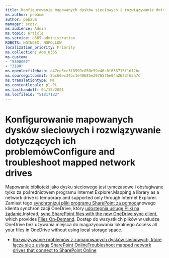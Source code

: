 ```yaml
---
title: Konfigurowanie mapowanych dysków sieciowych i rozwiązywanie dotyczących ich problemów
ms.author: pebaum
author: pebaum
manager: scotv
ms.audience: Admin
ms.topic: article
ms.service: o365-administration
ROBOTS: NOINDEX, NOFOLLOW
localization_priority: Priority
ms.collection: Adm_O365
ms.custom:
- "5300002"
- "3180"
ms.openlocfilehash: a47ee5cc3f8599c850e59e46c0f636715f1d12bc
ms.sourcegitcommit: 8bc60ec34bc1e40685e3976576e04a2623f63a7c
ms.translationtype: MT
ms.contentlocale: pl-PL
ms.lasthandoff: 04/15/2021
ms.locfileid: "51817182"
---
```

# <a name="configure-and-troubleshoot-mapped-network-drives"></a><span data-ttu-id="d001f-102">Konfigurowanie mapowanych dysków sieciowych i rozwiązywanie dotyczących ich problemów</span><span class="sxs-lookup"><span data-stu-id="d001f-102">Configure and troubleshoot mapped network drives</span></span>

<span data-ttu-id="d001f-103">Mapowanie biblioteki jako dysku sieciowego jest tymczasowe i obsługiwane tylko za pośrednictwem programu Internet Explorer.</span><span class="sxs-lookup"><span data-stu-id="d001f-103">Mapping a library as a network drive is temporary and supported only through Internet Explorer.</span></span> <span data-ttu-id="d001f-104">Zamiast tego [synchronizuj pliki programu SharePoint za pomocą](https://support.office.com/article/6de9ede8-5b6e-4503-80b2-6190f3354a88)nowego klienta synchronizacji OneDrive, który [udostępnia usługę Pliki na żądanie.](https://support.office.com/article/0e6860d3-d9f3-4971-b321-7092438fb38e)</span><span class="sxs-lookup"><span data-stu-id="d001f-104">Instead, [sync SharePoint files with the new OneDrive sync client](https://support.office.com/article/6de9ede8-5b6e-4503-80b2-6190f3354a88), which provides [Files On-Demand](https://support.office.com/article/0e6860d3-d9f3-4971-b321-7092438fb38e).</span></span> <span data-ttu-id="d001f-105">Dostęp do wszystkich plików w usłudze OneDrive bez używania miejsca do magazynowania lokalnego.</span><span class="sxs-lookup"><span data-stu-id="d001f-105">Access all your files in OneDrive without using local storage space.</span></span>

- [<span data-ttu-id="d001f-106">Rozwiązywanie problemów z zamapowanych dysków sieciowych, które łączą się z usługą SharePoint Online</span><span class="sxs-lookup"><span data-stu-id="d001f-106">Troubleshoot mapped network drives that connect to SharePoint Online</span></span>](https://docs.microsoft.com/sharepoint/support/administration/troubleshoot-mapped-network-drives)
